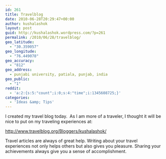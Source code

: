 ```yaml
---
id: 261
title: Travelblog
date: 2010-06-28T20:29:47+00:00
author: kushalashok
layout: post
guid: http://kushalashok.wordpress.com/?p=261
permalink: /2010/06/28/travelblog/
geo_latitude:
  - "30.359057"
geo_longitude:
  - "76.449078"
geo_accuracy:
  - "812"
geo_address:
  - punjabi university, patiala, punjab, india
geo_public:
  - "1"
reddit:
  - 'a:2:{s:5:"count";i:0;s:4:"time";i:1345608725;}'
categories:
  - 'Ideas &amp; Tips'
---
```

I created my travel blog today.  As I am more of a traveler, I thought it will be nice to put on my traveling experiences at:

<a href="http://www.travelblog.org/Bloggers/kushalashok/" target="_blank">http://www.travelblog.org/Bloggers/kushalashok/</a>

Travel articles are always of great help. Writing about your travel experiences not only helps others but also gives you pleasure. Sharing your achievements always give you a sense of accomplishment.
